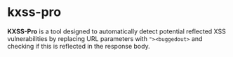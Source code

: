 # kxss-pro
**KXSS-Pro** is a tool designed to automatically detect potential reflected XSS vulnerabilities by replacing URL parameters with `"><buggedout>` and checking if this is reflected in the response body.
